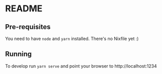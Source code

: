 # README
## Pre-requisites
You need to have `node` and `yarn` installed. There's no Nixfile yet :)

## Running
To develop run `yarn serve` and point your browser to http://localhost:1234